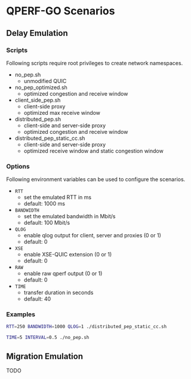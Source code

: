 # QPERF-GO Scenarios

## Delay Emulation

### Scripts

Following scripts require root privileges to create network namespaces.

- no_pep.sh
  - unmodified QUIC
- no_pep_optimized.sh
  - optimized congestion and receive window
- client_side_pep.sh
  - client-side proxy
  - optimized max receive window
- distributed_pep.sh
  - client-side and server-side proxy
  - optimized congestion and receive window
- distributed_pep_static_cc.sh
  - client-side and server-side proxy
  - optimized receive window and static congestion window

### Options

Following environment variables can be used to configure the scenarios.

- `RTT`
  - set the emulated RTT in ms
  - default: 1000 ms
- `BANDWIDTH`
  - set the emulated bandwidth in Mbit/s
  - default: 100 Mbit/s
- `QLOG`
  - enable qlog output for client, server and proxies (0 or 1)
  - default: 0
- `XSE`
  - enable XSE-QUIC extension (0 or 1)
  - default: 0
- `RAW`
  - enable raw qperf output (0 or 1)
  - default: 0
- `TIME`
  - transfer duration in seconds
  - default: 40

### Examples
```bash
RTT=250 BANDWIDTH=1000 QLOG=1 ./distributed_pep_static_cc.sh 
```
```bash
TIME=5 INTERVAL=0.5 ./no_pep.sh 
```

## Migration Emulation

TODO